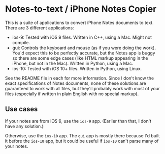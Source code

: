 # Notes-to-text / iPhone Notes Copier

This is a suite of applications to convert iPhone Notes documents to text. There
are 3 different applications:
-	ios-9: Tested with iOS 9 files. Written in C++, using a Mac. Might not
	compile.
-	gui: Controls the keyboard and mouse (as if you were doing the work). You'd
	expect this to be perfectly accurate, but the Notes app is buggy so there
	are some edge cases (like HTML markup appearing in the iPhone, but
	not in the Mac). Written in Python, using a Mac.
-	ios-10: Tested with iOS 10+ files. Written in Python, using Linux.

See the README file in each for more information. Since I don't know the exact
specifications of Notes documents, none of these solutions are guaranteed to
work with all files, but they'll probably work with most of your files
(especially if written in plain English with no special markup).

## Use cases

If your notes are from iOS 9, use the `ios-9` app. (Earlier than that, I don't
have any solution.)

Otherwise, use the `ios-10` app. The `gui` app is mostly there because I'd built
it before the `ios-10` app, but it could be useful if `ios-10` can't parse many
of your notes.

